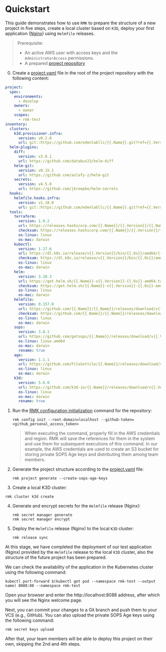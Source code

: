 # Quickstart

This guide demonstrates how to use `RMK` to prepare the structure of a new project in five steps,
create a local cluster based on `K3D`, deploy your first application ([Nginx](https://nginx.org/)) using `Helmfile` releases.

> Prerequisite:
> - An active AWS user with access keys and the `AdministratorAccess` permissions.
> - A prepared [project repository](configuration/project-management/preparation-of-project-repository.md#preparation-of-the-project-repository)

[//]: # (> - Installed [RMK]&#40;../README.md#installation&#41;)
[//]: # (> - The fulfilled [requirements]&#40;../README.md#requirements&#41; for proper RMK operation.)

0. Create a [project.yaml](configuration/project-management/preparation-of-project-repository.md#projectyaml) 
   file in the root of the project repository with the following content:

```yaml
project:
  spec:
    environments:
      - develop
    owners:
      - owner
    scopes:
      - rmk-test
inventory:
  clusters:
    k3d.provisioner.infra:
      version: v0.2.0
      url: git::https://github.com/edenlabllc/{{.Name}}.git?ref={{.Version}}
  helm-plugins:
    diff:
      version: v3.8.1
      url: https://github.com/databus23/helm-diff
    helm-git:
      version: v0.15.1
      url: https://github.com/aslafy-z/helm-git
    secrets:
      version: v4.5.0
      url: https://github.com/jkroepke/helm-secrets
  hooks:
    helmfile.hooks.infra:
      version: v1.18.0
      url: git::https://github.com/edenlabllc/{{.Name}}.git?ref={{.Version}}
  tools:
    terraform:
      version: 1.0.2
      url: https://releases.hashicorp.com/{{.Name}}/{{.Version}}/{{.Name}}_{{.Version}}_{{.Os}}_amd64.zip
      checksum: https://releases.hashicorp.com/{{.Name}}/{{.Version}}/{{.Name}}_{{.Version}}_SHA256SUMS
      os-linux: linux
      os-mac: darwin
    kubectl:
      version: 1.27.6
      url: https://dl.k8s.io/release/v{{.Version}}/bin/{{.Os}}/amd64/{{.Name}}
      checksum: https://dl.k8s.io/release/v{{.Version}}/bin/{{.Os}}/amd64/{{.Name}}.sha256
      os-linux: linux
      os-mac: darwin
    helm:
      version: 3.10.3
      url: https://get.helm.sh/{{.Name}}-v{{.Version}}-{{.Os}}-amd64.tar.gz
      checksum: https://get.helm.sh/{{.Name}}-v{{.Version}}-{{.Os}}-amd64.tar.gz.sha256sum
      os-linux: linux
      os-mac: darwin
    helmfile:
      version: 0.157.0
      url: https://github.com/{{.Name}}/{{.Name}}/releases/download/v{{.Version}}/{{.Name}}_{{.Version}}_{{.Os}}_amd64.tar.gz
      checksum: https://github.com/{{.Name}}/{{.Name}}/releases/download/v{{.Version}}/{{.Name}}_{{.Version}}_checksums.txt
      os-linux: linux
      os-mac: darwin
    sops:
      version: 3.8.1
      url: https://github.com/getsops/{{.Name}}/releases/download/v{{.Version}}/{{.Name}}-v{{.Version}}.{{.Os}}
      os-linux: linux.amd64
      os-mac: darwin
      rename: true
    age:
      version: 1.1.1
      url: https://github.com/FiloSottile/{{.Name}}/releases/download/v{{.Version}}/{{.Name}}-v{{.Version}}-{{.Os}}-amd64.tar.gz
      os-linux: linux
      os-mac: darwin
    k3d:
      version: 5.6.0
      url: https://github.com/k3d-io/{{.Name}}/releases/download/v{{.Version}}/{{.Name}}-{{.Os}}-amd64
      os-linux: linux
      os-mac: darwin
      rename: true
```

1. Run the [RMK configuration initialization](configuration/rmk-configuration-management.md#initialization-of-rmk-configuration) command for the repository:

   ```shell
   rmk config init --root-domain=localhost --github-token=<github_personal_access_token>
   ```
   
   > When executing the command, properly fill in the AWS credentials and region. 
   > RMK will save the references for them in the system and use them for subsequent executions of this command. 
   > In our example, the AWS credentials are used to create an S3 bucket for storing private SOPS Age keys 
   > and distributing them among team members.

2. Generate the project structure according to the [project.yaml](configuration/project-management/preparation-of-project-repository.md#projectyaml) file:

   ```shell
   rmk project generate --create-sops-age-keys
   ```

3. Create a local K3D cluster:

[//]: # (   > Before running this step, ensure that Docker is installed in the system according to the [requirements]&#40;../README.md#requirements&#41;.)
   
   ```shell
   rmk cluster k3d create
   ```

4. Generate and encrypt secrets for the `Helmfile` release (Nginx):

   ```shell
   rmk secret manager generate
   rmk secret manager encrypt
   ```

5. Deploy the `Helmfile` release (Nginx) to the local `K3D` cluster:

   ```shell
   rmk release sync
   ```

At this stage, we have completed the deployment of our test application (Nginx) provided by the `Helmfile` release 
to the local `K3D` cluster, also the structure of the future project has been prepared. 

We can check the availability of the application in the Kubernetes cluster using the following command:

```shell
kubectl port-forward $(kubectl get pod --namespace rmk-test --output name) 8088:80 --namespace rmk-test
```

Open your browser and enter the http://localhost:8088 address, after which you will see the Nginx welcome page.

Next, you can commit your changes to a Git branch and push them to your VCS (e.g., GitHub). 
You can also upload the private SOPS Age keys using the following command: 

```shell
rmk secret keys upload
```

After that, your team members will be able to deploy this project on their own, skipping the 2nd and 4th steps.
